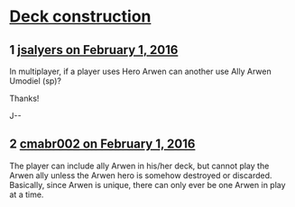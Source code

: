 # [Deck construction](https://community.fantasyflightgames.com/topic/201015-deck-construction/)

## 1 [jsalyers on February 1, 2016](https://community.fantasyflightgames.com/topic/201015-deck-construction/?do=findComment&comment=2024817)

In multiplayer, if a player uses Hero Arwen can another use Ally Arwen Umodiel (sp)?

Thanks!

J--

## 2 [cmabr002 on February 1, 2016](https://community.fantasyflightgames.com/topic/201015-deck-construction/?do=findComment&comment=2024824)

The player can include ally Arwen in his/her deck, but cannot play the Arwen ally unless the Arwen hero is somehow destroyed or discarded.  Basically, since Arwen is unique, there can only ever be one Arwen in play at a time.

